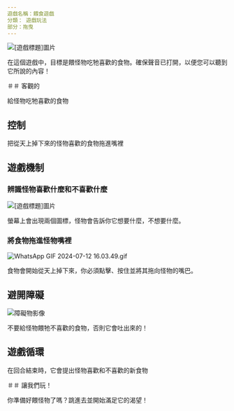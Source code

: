 ```yaml
---
遊戲名稱：餵食遊戲
分類： 遊戲玩法
部分：拖曳
---
```

![[遊戲標題]圖片](https://help.Studycat.com/hc/article_attachments/34827003977625)


在這個遊戲中，目標是餵怪物吃牠喜歡的食物。確保聲音已打開，以便您可以聽到它所說的內容！


＃＃ 客觀的


給怪物吃牠喜歡的食物


## 控制


把從天上掉下來的怪物喜歡的食物拖進嘴裡


## 遊戲機制


### 辨識怪物喜歡什麼和不喜歡什麼


![[遊戲標題]圖片](https://help.Studycat.com/hc/article_attachments/34827003977625)


螢幕上會出現兩個圖標，怪物會告訴你它想要什麼，不想要什麼。


### 將食物拖進怪物嘴裡


![WhatsApp GIF 2024-07-12 16.03.49.gif](https://help.Studycat.com/hc/article_attachments/34976665858457)


食物會開始從天上掉下來，你必須點擊、按住並將其拖向怪物的嘴巴。


## 避開障礙


![障礙物影像](https://help.Studycat.com/hc/article_attachments/34826992367897)


不要給怪物餵牠不喜歡的食物，否則它會吐出來的！


## 遊戲循環


在回合結束時，它會提出怪物喜歡和不喜歡的新食物


＃＃ 讓我們玩！


你準備好餵怪物了嗎？跳進去並開始滿足它的渴望！